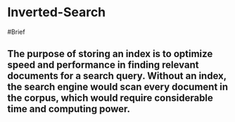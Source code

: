 # Inverted-Search

#Brief
## 	The purpose of storing an index is to optimize speed and performance in finding relevant documents for a search query. Without an index, the search engine would scan every document in the corpus, which would require considerable time and computing power.
